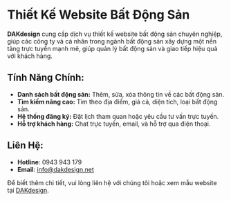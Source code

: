 # Thiết Kế Website Bất Động Sản

**DAKdesign** cung cấp dịch vụ thiết kế website bất động sản chuyên nghiệp, giúp các công ty và cá nhân trong ngành bất động sản xây dựng một nền tảng trực tuyến mạnh mẽ, giúp quản lý bất động sản và giao tiếp hiệu quả với khách hàng.

## Tính Năng Chính:
- **Danh sách bất động sản:** Thêm, sửa, xóa thông tin về các bất động sản.
- **Tìm kiếm nâng cao:** Tìm theo địa điểm, giá cả, diện tích, loại bất động sản.
- **Hệ thống đăng ký:** Đặt lịch tham quan hoặc yêu cầu tư vấn trực tuyến.
- **Hỗ trợ khách hàng:** Chat trực tuyến, email, và hỗ trợ qua điện thoại.

## Liên Hệ:
- **Hotline**: 0943 943 179
- **Email**: info@dakdesign.net

Để biết thêm chi tiết, vui lòng liên hệ với chúng tôi hoặc xem mẫu website tại [DAKdesign](http://dakdesign.net).

